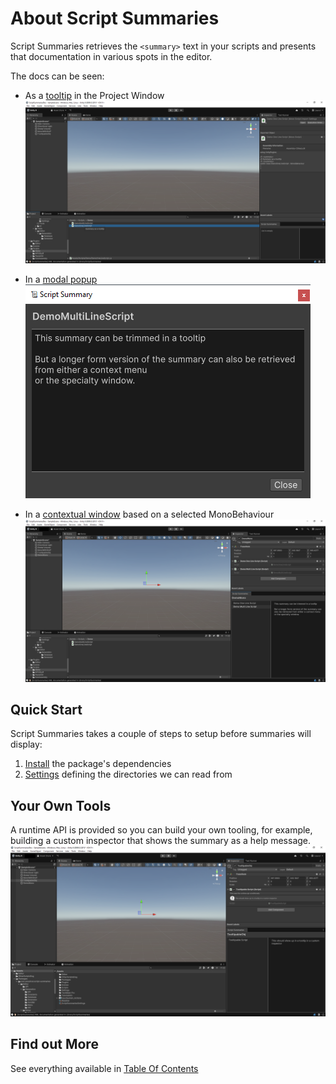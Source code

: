 ﻿# About Script Summaries

Script Summaries retrieves the `<summary>` text in your scripts and presents
that documentation in various spots in the editor.

The docs can be seen:

- As a [tooltip](./tooltip.md) in the Project Window
  ![](./Images/single_line_tooltip.png)

- In a [modal popup](./summary_popup.md)
  ![](./Images/summary_popup_dialog_sample.png)

- In a [contextual window](./summary_window.md) based on a selected MonoBehaviour
  ![](./Images/summary_window_demo.png)

## Quick Start

Script Summaries takes a couple of steps to setup before summaries will display:

1. [Install](./installing.md) the package's dependencies
2. [Settings](./settings.md) defining the directories we can read from

## Your Own Tools

A runtime API is provided so you can build your own tooling, for example,
building a custom inspector that shows the summary as a help message.
![](./Images/custom_inspector_sample.png)

## Find out More

See everything available in [Table Of Contents](./table_of_contents.md)
